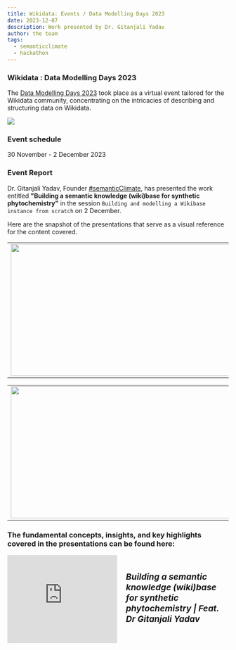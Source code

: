 ```yaml
---
title: Wikidata: Events / Data Modelling Days 2023
date: 2023-12-07
description: Work presented by Dr. Gitanjali Yadav  
author: the team
tags:
  - semanticclimate
  - hackathon
---
```


### Wikidata : Data Modelling Days 2023 
The [Data Modelling Days 2023](https://www.wikidata.org/wiki/Wikidata:Events/Data_Modelling_Days_2023#Sessions) took place as a virtual event tailored for the Wikidata community, concentrating on the intricacies of describing and structuring data on Wikidata.

<img src = "/p/static/img/wikidata_DMD23.png">

### Event schedule
30 November - 2 December 2023

### Event Report
Dr. Gitanjali Yadav, Founder [#semanticClimate](https://semanticclimate.github.io/p/en/), has presented the work entitled **"Building a semantic knowledge (wiki)base for synthetic phytochemistry"** in the session `Building and modelling a Wikibase instance from scratch` on 2 December.

Here are the snapshot of the presentations that serve as a visual reference for the content covered.

<table>
<tr>
<td><img src='{{ "/static/img/wikidata-modelling1.jpg" | url }}' width="500" height="300"></td>
<td><img src='{{ "/static/img/wikidata-modelling2.jpg" | url }}' width="500" height="300"></td>
</tr>   
</table>

<table>
<tr>
<td><img src='{{ "/static/img/wikidata-modelling3.jpg" | url }}' width="500" height="300"></td>
<td><img src='{{ "/static/img/wikidata-modelling4.jpg" | url }}' width="500" height="300"></td>
</tr>   
</table>

### The fundamental concepts, insights, and key highlights covered in the presentations can be found here:

<div style="display: flex; align-items: center; gap: 20px; margin-bottom: 20px;">
  <iframe width="250" height="200" src="https://www.youtube.com/embed/krbeWMTz5CY" frameborder="0" allow="accelerometer; autoplay; clipboard-write; encrypted-media; gyroscope; picture-in-picture" allowfullscreen></iframe>
  <div>
    <h5 style="font-size: 1.2rem; font-family: -apple-system,BlinkMacSystemFont,"Segoe UI",Helvetica,Arial,sans-serif,"Apple Color Emoji","Segoe UI Emoji","Segoe UI Symbol"; color: #000000;>Building a semantic knowledge (wiki)base for synthetic phytochemistry | Feat. Dr Gitanjali Yadav</h5>
  </div>
</div>






